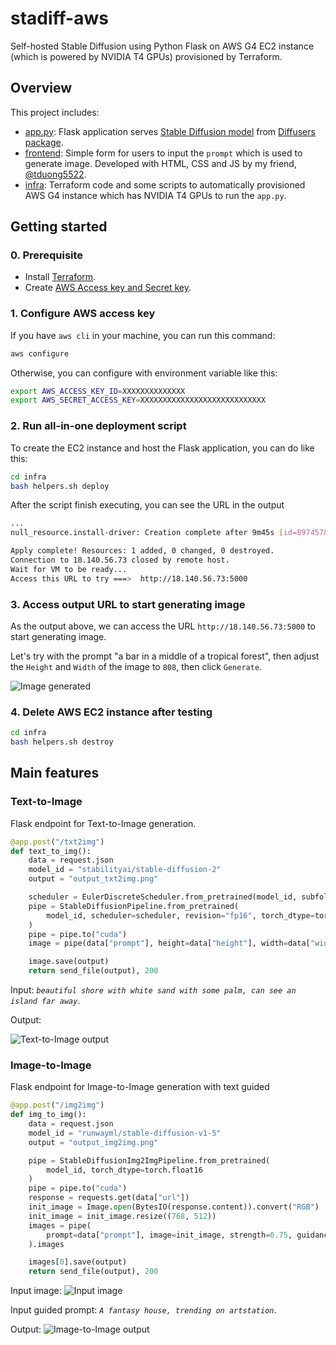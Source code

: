 # stadiff-aws

Self-hosted Stable Diffusion using Python Flask on AWS G4 EC2 instance (which is powered by NVIDIA T4 GPUs) provisioned by Terraform.

## Overview

This project includes:

- [app.py](app.py): Flask application serves [Stable Diffusion model](https://github.com/Stability-AI/stablediffusion) from [Diffusers package](https://github.com/huggingface/diffusers).
- [frontend](frontend/): Simple form for users to input the `prompt` which is used to generate image. Developed with HTML, CSS and JS by my friend, [@tduong5522](https://github.com/tduong5522).
- [infra](infra/): Terraform code and some scripts to automatically provisioned AWS G4 instance which has NVIDIA T4 GPUs to run the `app.py`.

## Getting started

### 0. Prerequisite

- Install [Terraform](https://developer.hashicorp.com/terraform/tutorials/aws-get-started/install-cli).
- Create [AWS Access key and Secret key](https://docs.aws.amazon.com/powershell/latest/userguide/pstools-appendix-sign-up.html).

### 1. Configure AWS access key

If you have `aws cli` in your machine, you can run this command:

```bash
aws configure
```

Otherwise, you can configure with environment variable like this:

```bash
export AWS_ACCESS_KEY_ID=XXXXXXXXXXXXXX
export AWS_SECRET_ACCESS_KEY=XXXXXXXXXXXXXXXXXXXXXXXXXXXX
```

### 2. Run all-in-one deployment script

To create the EC2 instance and host the Flask application, you can do like this:

```bash
cd infra
bash helpers.sh deploy
```

After the script finish executing, you can see the URL in the output

```bash
...
null_resource.install-driver: Creation complete after 9m45s [id=8974578201145461998]

Apply complete! Resources: 1 added, 0 changed, 0 destroyed.
Connection to 18.140.56.73 closed by remote host.
Wait for VM to be ready...
Access this URL to try ===>  http://18.140.56.73:5000
```

### 3. Access output URL to start generating image

As the output above, we can access the URL `http://18.140.56.73:5000` to start generating image.

Let's try with the prompt "a bar in a middle of a tropical forest", then adjust the `Height` and `Width` of the image to `808`, then click `Generate`.

![Image generated](docs/images/getting-started.png  "Image generated")

### 4. Delete AWS EC2 instance after testing

```bash
cd infra
bash helpers.sh destroy
```

## Main features

### Text-to-Image

Flask endpoint for Text-to-Image generation.

```python
@app.post("/txt2img")
def text_to_img():
    data = request.json
    model_id = "stabilityai/stable-diffusion-2"
    output = "output_txt2img.png"

    scheduler = EulerDiscreteScheduler.from_pretrained(model_id, subfolder="scheduler")
    pipe = StableDiffusionPipeline.from_pretrained(
        model_id, scheduler=scheduler, revision="fp16", torch_dtype=torch.float16
    )
    pipe = pipe.to("cuda")
    image = pipe(data["prompt"], height=data["height"], width=data["width"]).images[0]

    image.save(output)
    return send_file(output), 200
```

Input: *`beautiful shore with white sand with some palm, can see an island far away`*.

Output:

![Text-to-Image output](docs/images/txt2img-output.png  "Text-to-Image output")

### Image-to-Image

Flask endpoint for Image-to-Image generation with text guided

```python
@app.post("/img2img")
def img_to_img():
    data = request.json
    model_id = "runwayml/stable-diffusion-v1-5"
    output = "output_img2img.png"

    pipe = StableDiffusionImg2ImgPipeline.from_pretrained(
        model_id, torch_dtype=torch.float16
    )
    pipe = pipe.to("cuda")
    response = requests.get(data["url"])
    init_image = Image.open(BytesIO(response.content)).convert("RGB")
    init_image = init_image.resize((768, 512))
    images = pipe(
        prompt=data["prompt"], image=init_image, strength=0.75, guidance_scale=7.5
    ).images

    images[0].save(output)
    return send_file(output), 200
```

Input image:
![Input image](docs/images/input.jpeg "Input image")

Input guided prompt: *`A fantasy house, trending on artstation`*.

Output:
![Image-to-Image output](docs/images/img2img-output.png  "Image-to-Image output")
